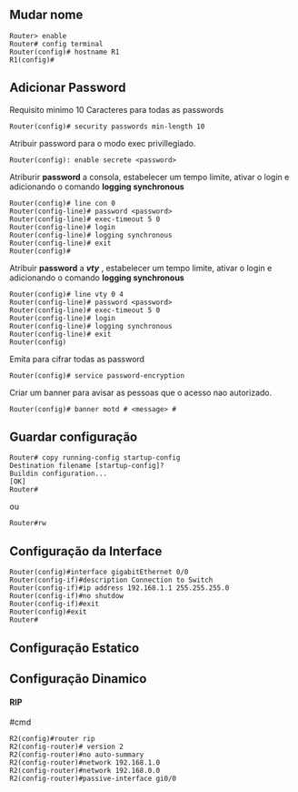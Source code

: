 
## Mudar nome
```
Router> enable
Router# config terminal
Router(config)# hostname R1
R1(config)#
```

## Adicionar Password
Requisito minimo 10 Caracteres para todas as passwords
```
Router(config)# security passwords min-length 10
```

Atribuir password para o modo exec privillegiado.
```
Router(config): enable secrete <password>
```

Atriburir <strong>password</strong> a consola, estabelecer um tempo limite, ativar o login e adicionando o comando <strong>logging synchronous</strong> 
```
Router(config)# line con 0
Router(config-line)# password <password>
Router(config-line)# exec-timeout 5 0 
Router(config-line)# login
Router(config-line)# logging synchronous
Router(config-line)# exit
Router(config)#
```

Atribuir <strong>password</strong> a <strong><i>vty</i></strong> , estabelecer um tempo limite, ativar o login e adicionando o  comando <strong>logging synchronous</strong>
```
Router(config)# line vty 0 4 
Router(config-line)# password <password>
Router(config-line)# exec-timeout 5 0 
Router(config-line)# login
Router(config-line)# logging synchronous
Router(config-line)# exit
Router(config)
```

Emita para cifrar todas as password
```
Router(config)# service password-encryption
```

Criar um banner para avisar as pessoas que o acesso nao autorizado.
```
Router(config)# banner motd # <message> #
```

## Guardar configuração 

```
Router# copy running-config startup-config
Destination filename [startup-config]?
Buildin configuration...
[OK]
Router#
```
ou 
```
Router#rw

```


## Configuração da Interface
```
Router(config)#interface gigabitEthernet 0/0
Router(config-if)#description Connection to Switch 
Router(config-if)#ip address 192.168.1.1 255.255.255.0
Router(config-if)#no shutdow
Router(config-if)#exit
Router(config)#exit
Router#
```

## Configuração Estatico


## Configuração Dinamico
#### RIP
#cmd
```
R2(config)#router rip
R2(config-router)# version 2 
R2(config-router)#no auto-summary
R2(config-router)#network 192.168.1.0
R2(config-router)#network 192.168.0.0
R2(config-router)#passive-interface gi0/0
```

